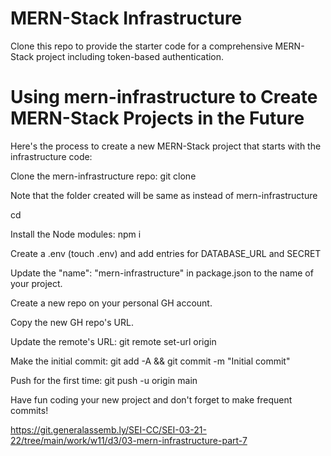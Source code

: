 # MERN-Stack Infrastructure

Clone this repo to provide the starter code for a comprehensive MERN-Stack project including token-based authentication.


<h1>Using mern-infrastructure to Create MERN-Stack Projects in the Future</h1>

Here's the process to create a new MERN-Stack project that starts with the infrastructure code:

Clone the mern-infrastructure repo: git clone <url of mern-infrastructure> <name-of-project>

Note that the folder created will be same as <name-of-project> instead of mern-infrastructure

cd <name-of-project>

Install the Node modules: npm i

Create a .env (touch .env) and add entries for DATABASE_URL and SECRET

Update the "name": "mern-infrastructure" in package.json to the name of your project.

Create a new repo on your personal GH account.

Copy the new GH repo's URL.

Update the remote's URL: git remote set-url origin <paste the copied GH url>

Make the initial commit: git add -A && git commit -m "Initial commit"

Push for the first time: git push -u origin main

Have fun coding your new project and don't forget to make frequent commits!

https://git.generalassemb.ly/SEI-CC/SEI-03-21-22/tree/main/work/w11/d3/03-mern-infrastructure-part-7